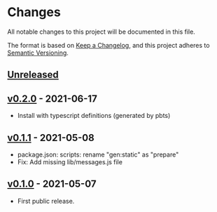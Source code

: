 # Changes

All notable changes to this project will be documented in this file.

The format is based on [Keep a
Changelog](https://keepachangelog.com/en/1.0.0/), and this project
adheres to [Semantic Versioning](https://semver.org/spec/v2.0.0.html).

## [Unreleased]

## [v0.2.0] - 2021-06-17

- Install with typescript definitions (generated by pbts)

## [v0.1.1] - 2021-05-08

- package.json: scripts: rename "gen:static" as "prepare"
- Fix: Add missing lib/messages.js file

## [v0.1.0] - 2021-05-07

- First public release.

[unreleased]: https://github.com/guendto/jomiel-messages-js/compare/v0.2.0..HEAD
[v0.2.0]: https://github.com/guendto/jomiel-messages-js/compare/v0.1.1..v0.2.0
[v0.1.1]: https://github.com/guendto/jomiel-messages-js/compare/v0.1.0..v0.1.1
[v0.1.0]: https://github.com/guendto/jomiel-messages-js/releases/tag/v0.1.0
